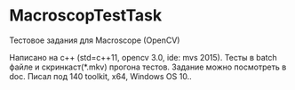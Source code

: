 # MacroscopTestTask
Тестовое задания для Macroscope (OpenCV)  
  
Написано на c++ (std=c++11, opencv 3.0, ide: mvs 2015).
Тесты в batch файле и скринкаст(*.mkv) прогона тестов.
Задание можно посмотреть в doc.
Писал под 140 toolkit, x64, Windows OS 10..
